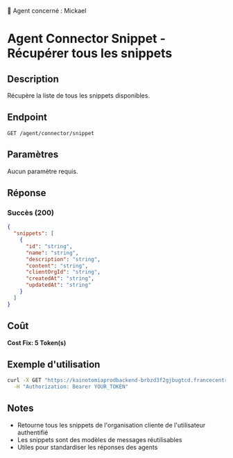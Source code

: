 🧠 Agent concerné : Mickael
# Agent Connector Snippet - Récupérer tous les snippets

## Description
Récupère la liste de tous les snippets disponibles.

## Endpoint
```
GET /agent/connector/snippet
```

## Paramètres
Aucun paramètre requis.

## Réponse

### Succès (200)
```json
{
  "snippets": [
    {
      "id": "string",
      "name": "string",
      "description": "string",
      "content": "string",
      "clientOrgId": "string",
      "createdAt": "string",
      "updatedAt": "string"
    }
  ]
}
```

## Coût
**Cost Fix: 5 Token(s)**

## Exemple d'utilisation

```bash
curl -X GET "https://kainotomiaprodbackend-brbzd3f2gjbugtcd.francecentral-01.azurewebsites.net/agent/connector/snippet" \
  -H "Authorization: Bearer YOUR_TOKEN"
```

## Notes
- Retourne tous les snippets de l'organisation cliente de l'utilisateur authentifié
- Les snippets sont des modèles de messages réutilisables
- Utiles pour standardiser les réponses des agents 